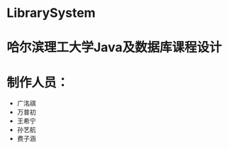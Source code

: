 # LibrarySystem  
# 哈尔滨理工大学Java及数据库课程设计  
# 制作人员：  
   - 广洺祺  
   - 万普初  
   - 王希宁  
   - 孙艺航  
   - 费子涵  
